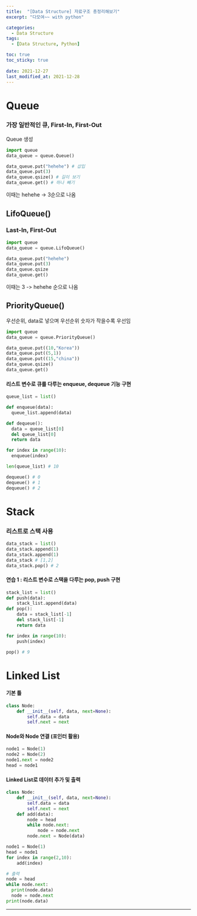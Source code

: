 ```yaml
---
title:  "[Data Structure] 자료구조 총정리해보기"
excerpt: "다모여~~ with python"

categories:
  - Data Structure
tags:
  - [Data Structure, Python]

toc: true
toc_sticky: true
 
date: 2021-12-27
last_modified_at: 2021-12-28
---
```

# Queue
### 가장 일반적인 큐, First-In, First-Out
Queue 생성
```py
import queue
data_queue = queue.Queue()

data_queue.put("hehehe") # 삽입
data_queue.put(3)
data_queue.qsize() # 길이 보기
data_queue.get() # 하나 빼기
```
이때는 hehehe -> 3순으로 나옴

## LifoQueue()
### Last-In, First-Out
```py
import queue
data_queue = queue.LifoQueue()

data_queue.put("hehehe")
data_queue.put(3)
data_queue.qsize
data_queue.get()
```
이때는 3 -> hehehe 순으로 나옴

## PriorityQueue()
우선순위, data로 넣으며 우선순위 숫자가 작을수록 우선임
```py
import queue
data_queue = queue.PriorityQueue()

data_queue.put((10,"Korea"))
data_queue.put((5,1))
data_queue.put((15,"china"))
data_queue.qsize()
data_queue.get()
```

#### 리스트 변수로 큐를 다루는 enqueue, dequeue 기능 구현
```py
queue_list = list()

def enqueue(data):
  queue_list.append(data)

def dequeue():
  data = queue_list[0]
  del queue_list[0]
  return data

for index in range(10):
  enqueue(index)

len(queue_list) # 10

dequeue() # 0
dequeue() # 1
dequeue() # 2
```


# Stack
### 리스트로 스택 사용
```py
data_stack = list()
data_stack.append(1)
data_stack.append(1)
data_stack # [1,2]
data_stack.pop() # 2
```

#### 연습 1 : 리스트 변수로 스택을 다루는 pop, push 구현
```py
stack_list = list()
def push(data):
    stack_list.append(data)
def pop():
    data = stack_list[-1]
    del stack_list[-1]
    return data

for index in range(10):
    push(index)

pop() # 9
```



# Linked List
#### 기본 틀
```py
class Node:
    def __init__(self, data, next=None):
        self.data = data
        self.next = next
```

#### Node와 Node 연결 (포인터 활용)
```py
node1 = Node(1)
node2 = Node(2)
node1.next = node2
head = node1
```

#### Linked List로 데이터 추가 및 출력
```py
class Node:
    def __init__(self, data, next=None):
        self.data = data
        self.next = next
    def add(data):
        node = head
        while node.next:
            node = node.next
        node.next = Node(data)

node1 = Node(1)
head = node1
for index in range(2,10):
    add(index)

# 출력
node = head
while node.next:
  print(node.data)
  node = node.next
print(node.data)

```



---


